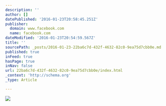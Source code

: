 ```yaml
---
description: ''
author: []
datePublished: '2016-01-23T20:58:45.251Z'
publisher:
  domain: www.facebook.com
  name: facebook.com
dateModified: '2016-01-23T20:54:59.567Z'
title: ''
sourcePath: _posts/2016-01-23-22ba6c7d-432f-4632-82c0-9ea75d7cbb0e.md
published: true
inFeed: true
hasPage: true
inNav: false
url: 22ba6c7d-432f-4632-82c0-9ea75d7cbb0e/index.html
_context: 'http://schema.org'
_type: Article

---
```

![](https://scontent-lhr3-1.xx.fbcdn.net/hphotos-xpf1/t31.0-8/903943_10151396032196270_1248341090_o.jpg)